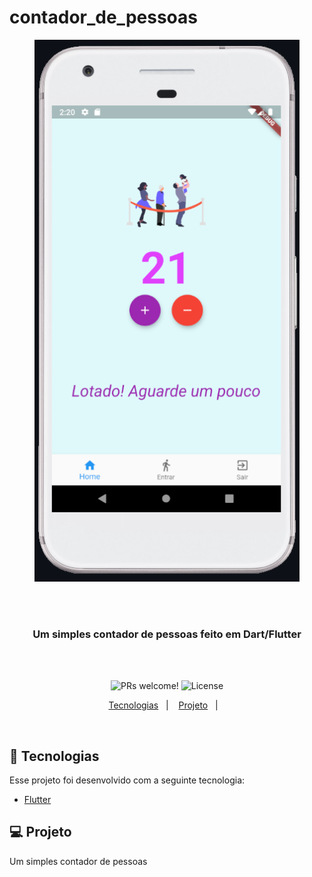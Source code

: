 # contador_de_pessoas


                   

<p align="center">
<img align="" width="424" height="867" src="https://github.com/moraesnicol/contador_de_pessoas/blob/master/images/contadorpessoas.png" title="contador">
</p>
         


<br />
<br />
<h3 align="center">
Um simples contador de pessoas feito em Dart/Flutter 
</h3>
<br />
<br />

<p align="center">
 <img src="https://img.shields.io/static/v1?label=PRs&message=welcome&color=7159c1&labelColor=000000" alt="PRs welcome!" />

  <img alt="License" src="https://img.shields.io/static/v1?label=license&message=MIT&color=7159c1&labelColor=000000">
</p>

<p align="center">
  <a href="#rocket-tecnologias">Tecnologias</a>&nbsp;&nbsp;&nbsp;|&nbsp;&nbsp;&nbsp;
  <a href="#-projeto">Projeto</a>&nbsp;&nbsp;&nbsp;|&nbsp;&nbsp;&nbsp;
 
</p>
<br>

## :rocket: Tecnologias

Esse projeto foi desenvolvido com a seguinte tecnologia:

- [Flutter](https://flutter.dev/)

## 💻 Projeto

Um simples contador de pessoas




